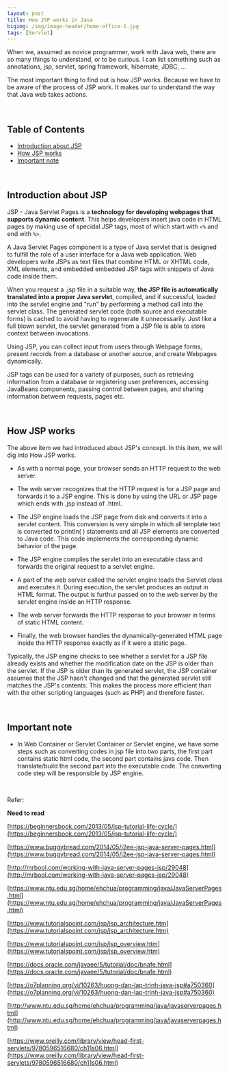 ```yaml
---
layout: post
title: How JSP works in Java
bigimg: /img/image-header/home-office-1.jpg
tags: [Servlet]
---
```


When we, assumed as novice programmer, work with Java web, there are so many things to understand, or to be curious. I can list something such as annotations, jsp, servlet, spring framework, hibernate, JDBC, ... 

The most important thing to find out is how JSP works. Because we have to be aware of the process of JSP work. It makes our to understand the way that Java web takes actions. 

<br>

## Table of Contents
- [Introduction about JSP](#introduction-about-JSP)
- [How JSP works](#how-jsp-works)
- [Important note](#important-note)

<br>

## Introduction about JSP
JSP - Java Servlet Pages is a **technology for developing webpages that supports dynamic content**. This helps developers insert java code in HTML pages by making use of specidal JSP tags, most of which start with ```<%``` and end with ```%>```.

A Java Servlet Pages component is a type of Java servlet that is designed to fulfill the role of a user interface for a Java web application. Web developers write JSPs as text files that combine HTML or XHTML code, XML elements, and embedded embedded JSP tags with snippets of Java code inside them. 

When you request a .jsp file in a suitable way, **the JSP file is automatically translated into a proper Java servlet**, compiled, and if successful, loaded into the servlet engine and "run" by performing a method call into the servlet class. The generated servlet code (both source and executable forms) is cached to avoid having to regenerate it unnecessarily. Just like a full blown servlet, the servlet generated from a JSP file is able to store context between invocations. 

Using JSP, you can collect input from users through Webpage forms, present records from a database or another source, and create Webpages dynamically.

JSP tags can be used for a variety of purposes, such as retrieving information from a database or registering user preferences, accessing JavaBeans components, passing control between pages, and sharing information between requests, pages etc.

<br>

## How JSP works
The above item we had introduced about JSP's concept. In this item, we will dig into How JSP works.
- As with a normal page, your browser sends an HTTP request to the web server.

- The web server recognizes that the HTTP request is for a JSP page and forwards it to a JSP engine. This is done by using the URL or JSP page which ends with .jsp instead of .html.

- The JSP engine loads the JSP page from disk and converts it into a servlet content. This conversion is very simple in which all template text is converted to println( ) statements and all JSP elements are converted to Java code. This code implements the corresponding dynamic behavior of the page.

- The JSP engine compiles the servlet into an executable class and forwards the original request to a servlet engine.

- A part of the web server called the servlet engine loads the Servlet class and executes it. During execution, the servlet produces an output in HTML format. The output is furthur passed on to the web server by the servlet engine inside an HTTP response.

- The web server forwards the HTTP response to your browser in terms of static HTML content.

- Finally, the web browser handles the dynamically-generated HTML page inside the HTTP response exactly as if it were a static page.

Typically, the JSP engine checks to see whether a servlet for a JSP file already exists and whether the modification date on the JSP is older than the servlet. If the JSP is older than its generated servlet, the JSP container assumes that the JSP hasn't changed and that the generated servlet still matches the JSP's contents. This makes the process more efficient than with the other scripting languages (such as PHP) and therefore faster.

<br>

## Important note
- In Web Container or Servlet Container or Servlet engine, we have some steps such as converting codes in jsp file into two parts, the first part contains static html code, the second part contains java code. Then translate/build the second part into the executable code. The converting code step will be responsible by JSP engine.

<br>

Refer: 

**Need to read**

[https://beginnersbook.com/2013/05/jsp-tutorial-life-cycle/](https://beginnersbook.com/2013/05/jsp-tutorial-life-cycle/)

[https://www.buggybread.com/2014/05/j2ee-jsp-java-server-pages.html](https://www.buggybread.com/2014/05/j2ee-jsp-java-server-pages.html)

[http://mrbool.com/working-with-java-server-pages-jsp/29048](http://mrbool.com/working-with-java-server-pages-jsp/29048)

[https://www.ntu.edu.sg/home/ehchua/programming/java/JavaServerPages.html](https://www.ntu.edu.sg/home/ehchua/programming/java/JavaServerPages.html)

[https://www.tutorialspoint.com/jsp/jsp_architecture.htm](https://www.tutorialspoint.com/jsp/jsp_architecture.htm)

[https://www.tutorialspoint.com/jsp/jsp_overview.htm](https://www.tutorialspoint.com/jsp/jsp_overview.htm)

[https://docs.oracle.com/javaee/5/tutorial/doc/bnafe.html](https://docs.oracle.com/javaee/5/tutorial/doc/bnafe.html)

[https://o7planning.org/vi/10263/huong-dan-lap-trinh-java-jsp#a750360](https://o7planning.org/vi/10263/huong-dan-lap-trinh-java-jsp#a750360)

[http://www.ntu.edu.sg/home/ehchua/programming/java/javaserverpages.html](http://www.ntu.edu.sg/home/ehchua/programming/java/javaserverpages.html)

[https://www.oreilly.com/library/view/head-first-servlets/9780596516680/ch11s06.html](https://www.oreilly.com/library/view/head-first-servlets/9780596516680/ch11s06.html)

